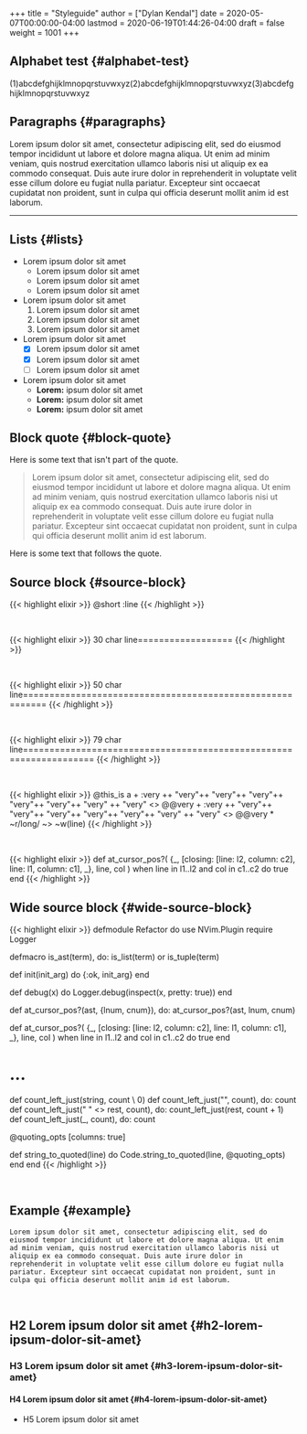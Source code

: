 +++
title = "Styleguide"
author = ["Dylan Kendal"]
date = 2020-05-07T00:00:00-04:00
lastmod = 2020-06-19T01:44:26-04:00
draft = false
weight = 1001
+++

## Alphabet test {#alphabet-test}

(1)abcdefghijklmnopqrstuvwxyz(2)abcdefghijklmnopqrstuvwxyz(3)abcdefghijklmnopqrstuvwxyz


## Paragraphs {#paragraphs}

Lorem ipsum dolor sit amet, consectetur adipiscing elit, sed do
eiusmod tempor incididunt ut labore et dolore magna aliqua. Ut enim
ad minim veniam, quis nostrud exercitation ullamco laboris nisi ut
aliquip ex ea commodo consequat. Duis aute irure dolor in
reprehenderit in voluptate velit esse cillum dolore eu fugiat nulla
pariatur. Excepteur sint occaecat cupidatat non proident, sunt in
culpa qui officia deserunt mollit anim id est laborum.

<hr/>


## Lists {#lists}

-   Lorem ipsum dolor sit amet
    -   Lorem ipsum dolor sit amet
    -   Lorem ipsum dolor sit amet
    -   Lorem ipsum dolor sit amet
-   Lorem ipsum dolor sit amet
    1.  Lorem ipsum dolor sit amet
    2.  Lorem ipsum dolor sit amet
    3.  Lorem ipsum dolor sit amet
-   Lorem ipsum dolor sit amet
    -   [X] Lorem ipsum dolor sit amet
    -   [X] Lorem ipsum dolor sit amet
    -   [ ] Lorem ipsum dolor sit amet
-   Lorem ipsum dolor sit amet
    -   **Lorem:** ipsum dolor sit amet
    -   **Lorem:** ipsum dolor sit amet
    -   **Lorem:** ipsum dolor sit amet


## Block quote {#block-quote}

Here is some text that isn't part of the quote.

> Lorem ipsum dolor sit amet, consectetur adipiscing elit, sed do
> eiusmod tempor incididunt ut labore et dolore magna aliqua. Ut enim
> ad minim veniam, quis nostrud exercitation ullamco laboris nisi ut
> aliquip ex ea commodo consequat. Duis aute irure dolor in
> reprehenderit in voluptate velit esse cillum dolore eu fugiat nulla
> pariatur. Excepteur sint occaecat cupidatat non proident, sunt in
> culpa qui officia deserunt mollit anim id est laborum.

Here is some text that follows the quote.


## Source block {#source-block}

{{< highlight elixir >}}
@short :line
{{< /highlight >}}

<br />

{{< highlight elixir >}}
30 char line==================
{{< /highlight >}}

<br />

{{< highlight elixir >}}
50 char line==========================================================
{{< /highlight >}}

<br />

{{< highlight elixir >}}
79 char line===================================================================
{{< /highlight >}}

<br />

{{< highlight elixir >}}
@this_is a + :very ++ "very"++ "very"++ "very"++ "very"++ "very"++ "very" ++ "very" <> @@very + :very ++ "very"++ "very"++ "very"++ "very"++ "very"++ "very" ++ "very" <> @@very * ~r/long/ ~> ~w(line)
{{< /highlight >}}

<br />

{{< highlight elixir >}}
def at_cursor_pos?(
      {_, [closing: [line: l2, column: c2], line: l1, column: c1], _},
      line,
      col
    )
    when line in l1..l2 and col in c1..c2 do
  true
end
{{< /highlight >}}


## Wide source block {#wide-source-block}

<div class="wide-block">
  <div></div>

{{< highlight elixir >}}
defmodule Refactor do
  use NVim.Plugin
  require Logger

  defmacro is_ast(term), do: is_list(term) or is_tuple(term)

  def init(init_arg) do
    {:ok, init_arg}
  end

  def debug(x) do
    Logger.debug(inspect(x, pretty: true))
  end

  def at_cursor_pos?(ast, {lnum, cnum}), do: at_cursor_pos?(ast, lnum, cnum)

  def at_cursor_pos?(
      {_, [closing: [line: l2, column: c2], line: l1, column: c1], _},
      line,
      col
      )
      when line in l1..l2 and col in c1..c2 do
    true
  end

  # ...

  def count_left_just(string, count \\ 0)
  def count_left_just("", count), do: count
  def count_left_just(" " <> rest, count), do: count_left_just(rest, count + 1)
  def count_left_just(_, count), do: count

  @quoting_opts [columns: true]

  def string_to_quoted(line) do
    Code.string_to_quoted(line, @quoting_opts)
  end
end
{{< /highlight >}}

</div>

<br />


## Example {#example}

```text
Lorem ipsum dolor sit amet, consectetur adipiscing elit, sed do
eiusmod tempor incididunt ut labore et dolore magna aliqua. Ut enim
ad minim veniam, quis nostrud exercitation ullamco laboris nisi ut
aliquip ex ea commodo consequat. Duis aute irure dolor in
reprehenderit in voluptate velit esse cillum dolore eu fugiat nulla
pariatur. Excepteur sint occaecat cupidatat non proident, sunt in
culpa qui officia deserunt mollit anim id est laborum.
```

<br />


## H2 Lorem ipsum dolor sit amet {#h2-lorem-ipsum-dolor-sit-amet}


### H3 Lorem ipsum dolor sit amet {#h3-lorem-ipsum-dolor-sit-amet}


#### H4 Lorem ipsum dolor sit amet {#h4-lorem-ipsum-dolor-sit-amet}

<!--list-separator-->

-  H5 Lorem ipsum dolor sit amet
